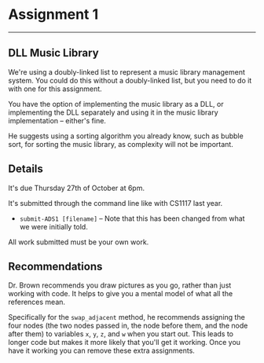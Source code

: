 # Assignment 1

---

## DLL Music Library

We're using a doubly-linked list to represent a music library management system. You could do this without a doubly-linked list, but you need to do it with one for this assignment.

You have the option of implementing the music library as a DLL, or implementing the DLL separately and using it in the music library implementation – either's fine.

He suggests using a sorting algorithm you already know, such as bubble sort, for sorting the music library, as complexity will not be important.

## Details

It's due Thursday 27th of October at 6pm.

It's submitted through the command line like with CS1117 last year. 

* `submit-ADS1 [filename]` – Note that this has been changed from what we were initially told.

All work submitted must be your own work.

## Recommendations

Dr. Brown recommends you draw pictures as you go, rather than just working with code. It helps to give you a mental model of what all the references mean.

Specifically for the `swap_adjacent` method, he recommends assigning the four nodes (the two nodes passed in, the node before them, and the node after them) to variables `x`, `y`, `z`, and `w` when you start out. This leads to longer code but makes it more likely that you'll get it working. Once you have it working you can remove these extra assignments.